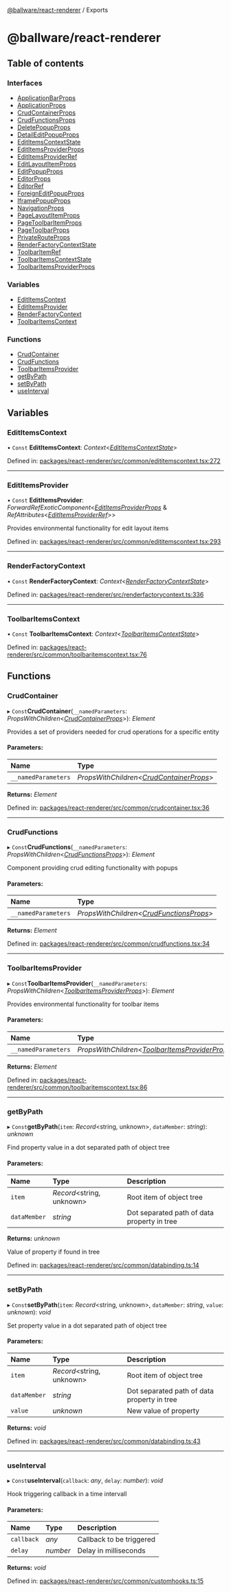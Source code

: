 [@ballware/react-renderer](README.md) / Exports

# @ballware/react-renderer

## Table of contents

### Interfaces

- [ApplicationBarProps](interfaces/applicationbarprops.md)
- [ApplicationProps](interfaces/applicationprops.md)
- [CrudContainerProps](interfaces/crudcontainerprops.md)
- [CrudFunctionsProps](interfaces/crudfunctionsprops.md)
- [DeletePopupProps](interfaces/deletepopupprops.md)
- [DetailEditPopupProps](interfaces/detaileditpopupprops.md)
- [EditItemsContextState](interfaces/edititemscontextstate.md)
- [EditItemsProviderProps](interfaces/edititemsproviderprops.md)
- [EditItemsProviderRef](interfaces/edititemsproviderref.md)
- [EditLayoutItemProps](interfaces/editlayoutitemprops.md)
- [EditPopupProps](interfaces/editpopupprops.md)
- [EditorProps](interfaces/editorprops.md)
- [EditorRef](interfaces/editorref.md)
- [ForeignEditPopupProps](interfaces/foreigneditpopupprops.md)
- [IframePopupProps](interfaces/iframepopupprops.md)
- [NavigationProps](interfaces/navigationprops.md)
- [PageLayoutItemProps](interfaces/pagelayoutitemprops.md)
- [PageToolbarItemProps](interfaces/pagetoolbaritemprops.md)
- [PageToolbarProps](interfaces/pagetoolbarprops.md)
- [PrivateRouteProps](interfaces/privaterouteprops.md)
- [RenderFactoryContextState](interfaces/renderfactorycontextstate.md)
- [ToolbarItemRef](interfaces/toolbaritemref.md)
- [ToolbarItemsContextState](interfaces/toolbaritemscontextstate.md)
- [ToolbarItemsProviderProps](interfaces/toolbaritemsproviderprops.md)

### Variables

- [EditItemsContext](modules.md#edititemscontext)
- [EditItemsProvider](modules.md#edititemsprovider)
- [RenderFactoryContext](modules.md#renderfactorycontext)
- [ToolbarItemsContext](modules.md#toolbaritemscontext)

### Functions

- [CrudContainer](modules.md#crudcontainer)
- [CrudFunctions](modules.md#crudfunctions)
- [ToolbarItemsProvider](modules.md#toolbaritemsprovider)
- [getByPath](modules.md#getbypath)
- [setByPath](modules.md#setbypath)
- [useInterval](modules.md#useinterval)

## Variables

### EditItemsContext

• `Const` **EditItemsContext**: *Context*<[*EditItemsContextState*](interfaces/edititemscontextstate.md)\>

Defined in: [packages/react-renderer/src/common/edititemscontext.tsx:272](https://github.com/ballware/ballware-client/blob/c28ad0b/packages/react-renderer/src/common/edititemscontext.tsx#L272)

___

### EditItemsProvider

• `Const` **EditItemsProvider**: *ForwardRefExoticComponent*<[*EditItemsProviderProps*](interfaces/edititemsproviderprops.md) & *RefAttributes*<[*EditItemsProviderRef*](interfaces/edititemsproviderref.md)\>\>

Provides environmental functionality for edit layout items

Defined in: [packages/react-renderer/src/common/edititemscontext.tsx:293](https://github.com/ballware/ballware-client/blob/c28ad0b/packages/react-renderer/src/common/edititemscontext.tsx#L293)

___

### RenderFactoryContext

• `Const` **RenderFactoryContext**: *Context*<[*RenderFactoryContextState*](interfaces/renderfactorycontextstate.md)\>

Defined in: [packages/react-renderer/src/renderfactorycontext.ts:336](https://github.com/ballware/ballware-client/blob/c28ad0b/packages/react-renderer/src/renderfactorycontext.ts#L336)

___

### ToolbarItemsContext

• `Const` **ToolbarItemsContext**: *Context*<[*ToolbarItemsContextState*](interfaces/toolbaritemscontextstate.md)\>

Defined in: [packages/react-renderer/src/common/toolbaritemscontext.tsx:76](https://github.com/ballware/ballware-client/blob/c28ad0b/packages/react-renderer/src/common/toolbaritemscontext.tsx#L76)

## Functions

### CrudContainer

▸ `Const`**CrudContainer**(`__namedParameters`: *PropsWithChildren*<[*CrudContainerProps*](interfaces/crudcontainerprops.md)\>): *Element*

Provides a set of providers needed for crud operations for a specific entity

#### Parameters:

Name | Type |
:------ | :------ |
`__namedParameters` | *PropsWithChildren*<[*CrudContainerProps*](interfaces/crudcontainerprops.md)\> |

**Returns:** *Element*

Defined in: [packages/react-renderer/src/common/crudcontainer.tsx:36](https://github.com/ballware/ballware-client/blob/c28ad0b/packages/react-renderer/src/common/crudcontainer.tsx#L36)

___

### CrudFunctions

▸ `Const`**CrudFunctions**(`__namedParameters`: *PropsWithChildren*<[*CrudFunctionsProps*](interfaces/crudfunctionsprops.md)\>): *Element*

Component providing crud editing functionality with popups

#### Parameters:

Name | Type |
:------ | :------ |
`__namedParameters` | *PropsWithChildren*<[*CrudFunctionsProps*](interfaces/crudfunctionsprops.md)\> |

**Returns:** *Element*

Defined in: [packages/react-renderer/src/common/crudfunctions.tsx:34](https://github.com/ballware/ballware-client/blob/c28ad0b/packages/react-renderer/src/common/crudfunctions.tsx#L34)

___

### ToolbarItemsProvider

▸ `Const`**ToolbarItemsProvider**(`__namedParameters`: *PropsWithChildren*<[*ToolbarItemsProviderProps*](interfaces/toolbaritemsproviderprops.md)\>): *Element*

Provides environmental functionality for toolbar items

#### Parameters:

Name | Type |
:------ | :------ |
`__namedParameters` | *PropsWithChildren*<[*ToolbarItemsProviderProps*](interfaces/toolbaritemsproviderprops.md)\> |

**Returns:** *Element*

Defined in: [packages/react-renderer/src/common/toolbaritemscontext.tsx:86](https://github.com/ballware/ballware-client/blob/c28ad0b/packages/react-renderer/src/common/toolbaritemscontext.tsx#L86)

___

### getByPath

▸ `Const`**getByPath**(`item`: *Record*<string, unknown\>, `dataMember`: *string*): *unknown*

Find property value in a dot separated path of object tree

#### Parameters:

Name | Type | Description |
:------ | :------ | :------ |
`item` | *Record*<string, unknown\> | Root item of object tree   |
`dataMember` | *string* | Dot separated path of data property in tree   |

**Returns:** *unknown*

Value of property if found in tree

Defined in: [packages/react-renderer/src/common/databinding.ts:14](https://github.com/ballware/ballware-client/blob/c28ad0b/packages/react-renderer/src/common/databinding.ts#L14)

___

### setByPath

▸ `Const`**setByPath**(`item`: *Record*<string, unknown\>, `dataMember`: *string*, `value`: *unknown*): *void*

Set property value in a dot separated path of object tree

#### Parameters:

Name | Type | Description |
:------ | :------ | :------ |
`item` | *Record*<string, unknown\> | Root item of object tree   |
`dataMember` | *string* | Dot separated path of data property in tree   |
`value` | *unknown* | New value of property    |

**Returns:** *void*

Defined in: [packages/react-renderer/src/common/databinding.ts:43](https://github.com/ballware/ballware-client/blob/c28ad0b/packages/react-renderer/src/common/databinding.ts#L43)

___

### useInterval

▸ `Const`**useInterval**(`callback`: *any*, `delay`: *number*): *void*

Hook triggering callback in a time intervall

#### Parameters:

Name | Type | Description |
:------ | :------ | :------ |
`callback` | *any* | Callback to be triggered   |
`delay` | *number* | Delay in milliseconds    |

**Returns:** *void*

Defined in: [packages/react-renderer/src/common/customhooks.ts:15](https://github.com/ballware/ballware-client/blob/c28ad0b/packages/react-renderer/src/common/customhooks.ts#L15)
